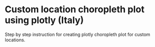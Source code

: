 # Custom location choropleth plot using plotly (Italy)

Step by step instruction for creating plotly choropleth plot for custom locations.
